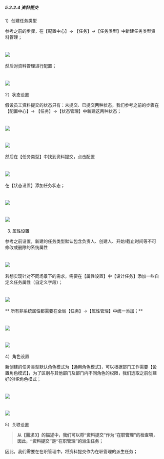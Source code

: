 ##### 5.2.2.4 资料提交

1）创建任务类型

参考之前的步骤，在【配置中心】→ 【任务】→【任务类型】中新建任务类型资料管理；

# ![](/assets/5.2..2.4资料提交-创建任务类型.png)

然后对资料管理进行配置；

# ![](/assets/5.2..2.4资料提交-配置.png)

2）状态设置

假设员工资料提交的状态只有：未提交、已提交两种状态，我们参考之前的步骤在【配置中心】→ 【任务】→【状态管理】中新建这两种状态；

# ![](/assets/5.2..2.4资料提交-状态新建.png)

# ![](/assets/5.2..2.4资料提交-状态新建2.png)

然后在【任务类型】中找到资料提交，点击配置

# ![](/assets/5.2..2.4资料提交-配置.png)

在【状态设置】添加任务状态；

# ![](/assets/5.2..2.4资料提交-状态设置.png)

# ![](/assets/5.2..2.4资料提交-状态设置2.png)

3) 属性设置

参考之前设置，新建的任务类型默认包含负责人、创建人、开始/截止时间等不可修改或删除的系统属性

# ![](/assets/5.2..2.4资料提交-属性-系统属性.png)


若想实现针对不同场景下的需求，需要在【属性设置】中【设计任务】添加一些自定义任务属性（自定义字段）；

# ![](/assets/5.2..2.4资料提交-属性-任务设计器.png)
**
所有非系统属性都需要在全局【任务】→【属性管理】中统一添加；**


# ![](/assets/5.2..2.4资料提交-属性-全局属性新建.png)

# ![](/assets/5.2..2.4资料提交-属性-全局属性新建2.2.png)

4）角色设置

新创建的任务类型默认角色模式为【通用角色模式】，可以根据部门工作需要【设置角色模式】，为了区别与其他部门及部门内不同角色的权限，我们选取之前创建好的HR角色模式；

# ![](/assets/5.2.2角色模式-设置角色模式.png)

# ![](/assets/5.2.2角色模式-设置角色模式2.png)

5）关联设置

> **从【需求3】的描述中，我们可以将“资料提交”作为“在职管理”的检查项，因此，“资料提交”是“在职管理”的派生任务；**

因此，我们需要在在职管理中，将资料提交作为在职管理的派生任务；













